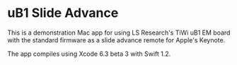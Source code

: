 # uB1 Slide Advance

This is a demonstration Mac app for using LS Research's TiWi uB1 EM board with the standard firmware as a slide advance remote for Apple's Keynote.

The app compiles using Xcode 6.3 beta 3 with Swift 1.2.

